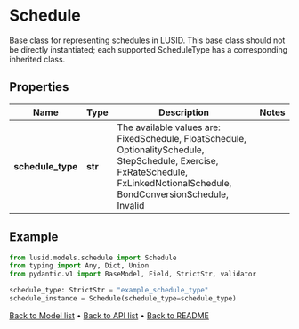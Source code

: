 # Schedule

Base class for representing schedules in LUSID.  This base class should not be directly instantiated; each supported ScheduleType has a corresponding inherited class.
## Properties
Name | Type | Description | Notes
------------ | ------------- | ------------- | -------------
**schedule_type** | **str** | The available values are: FixedSchedule, FloatSchedule, OptionalitySchedule, StepSchedule, Exercise, FxRateSchedule, FxLinkedNotionalSchedule, BondConversionSchedule, Invalid | 
## Example

```python
from lusid.models.schedule import Schedule
from typing import Any, Dict, Union
from pydantic.v1 import BaseModel, Field, StrictStr, validator

schedule_type: StrictStr = "example_schedule_type"
schedule_instance = Schedule(schedule_type=schedule_type)

```

[Back to Model list](../README.md#documentation-for-models) &#8226; [Back to API list](../README.md#documentation-for-api-endpoints) &#8226; [Back to README](../README.md)

